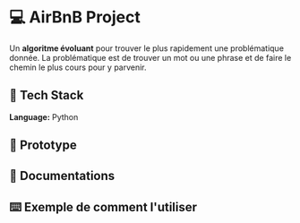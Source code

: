 # 💻 AirBnB Project

Un **algoritme évoluant** pour trouver le plus rapidement une problématique donnée.
La problématique est de trouver un mot ou une phrase et de faire le chemin le plus cours pour y parvenir.


## 🔧 Tech Stack

**Language:** Python

## 📝 Prototype


## 📑 Documentations

## ⌨️ Exemple de comment l'utiliser



